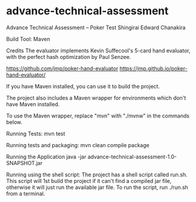 # advance-technical-assessment
Advance Technical Assessment – Poker Test
Shingirai Edward Chanakira

Build Tool:
Maven

Credits
The evaluator implements Kevin Suffecool's 5-card hand evaluator, with the perfect hash optimization by Paul Senzee.

https://github.com/jmp/poker-hand-evaluator
https://jmp.github.io/poker-hand-evaluator/

If you have Maven installed, you can use it to build the project. 

The project also includes a Maven wrapper for environments which don't have Maven installed.

To use the Maven wrapper, replace "mvn" with "./mvnw" in the commands below.

Running Tests:
mvn test

Running tests and packaging:
mvn clean compile package

Running the Application
java -jar advance-technical-assessment-1.0-SNAPSHOT.jar

Running using the shell script:
The project has a shell script called run.sh.
This script will 1st build the project if it can't find a compiled jar file, otherwise it will just run the available jar file.
To run the script, run ./run.sh from a terminal.
